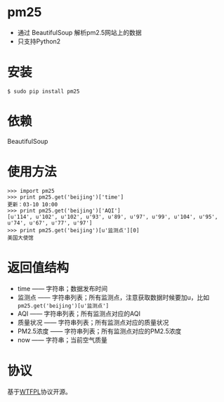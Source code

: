 pm25
===========
* 通过 BeautifulSoup 解析pm2.5网站上的数据
* 只支持Python2


安装
===========

    $ sudo pip install pm25


依赖
===========
BeautifulSoup


使用方法
===========

    >>> import pm25
    >>> print pm25.get('beijing')['time']
    更新：03-10 10:00 
    >>> print pm25.get('beijing')['AQI']
    [u'114', u'102', u'102', u'93', u'89', u'97', u'99', u'104', u'95', u'74', u'67', u'77', u'97']
    >>> print pm25.get('beijing')[u'监测点'][0]
    美国大使馆


返回值结构
===========
* time —— 字符串；数据发布时间
* 监测点 —— 字符串列表；所有监测点，注意获取数据时候要加u，比如`pm25.get('beijing')[u'监测点']`
* AQI —— 字符串列表；所有监测点对应的AQI
* 质量状况 —— 字符串列表；所有监测点对应的质量状况
* PM2.5浓度 —— 字符串列表；所有监测点对应的PM2.5浓度
* now —— 字符串；当前空气质量


协议
===========
基于[WTFPL](http://en.wikipedia.org/wiki/WTFPL)协议开源。
